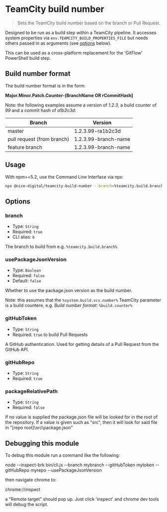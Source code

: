 # TeamCity build number

> Sets the TeamCity build number based on the branch or Pull Request.

Designed to be run as a build step within a TeamCity pipeline. It accesses system properties via `env.TEAMCITY_BUILD_PROPERTIES_FILE` but needs others passed in as arguments (see [options](#options) below).

This can be used as a cross-platform replacement for the 'GitFlow' PowerShell build step.

## Build number format

The build number format is in the form:

**Major.Minor.Patch.Counter-(BranchName OR rCommitHash]**

Note: the following examples assume a version of *1.2.3*, a build counter of *99* and a commit hash of *a1b2c3d*:

| Branch                     | Version              |
| -------------------------- | -------------------- |
| master                     | 1.2.3.99-ra1b2c3d    |
| pull request (from branch) | 1.2.3.99-branch-name |
| feature branch             | 1.2.3.99-branch-name |

## Usage

With npm>=5.2, use the Command Line Interface via npx:

```sh
npx @nice-digital/teamcity-build-number --branch=%teamcity.build.branch% --usePackageJsonVersion=true --gitHubToken=%GITHUB_TOKEN% --gitHubRepo=%system.GitHubOwnerRepo%
```

## Options

### branch

- Type: `String`
- Required: `true`
- CLI alias: `b`

The branch to build from e.g. `%teamcity.build.branch%`

### usePackageJsonVersion

- Type: `Boolean`
- Required: `false`
- Default: `false`

Whether to use the package.json version as the build number.

Note: this assumes that the `%system.build.vcs.number%` TeamCity parameter is a build countere, e.g. *Build number format*:  `%build.counter%`

### gitHubToken

- Type: `String`
- Required: `true` to build Pull Requests

A GitHub authentication. Used for getting details of a Pull Request from the GitHub API.

### gitHubRepo

- Type: `String`
- Required: `true`

### packageRelativePath

- Type: `String`
- Required: `false`

If no value is supplied the package.json file will be looked for in the root of the repository. 
If a value is given such as "src", then it will look for said file in "[repo root]\src\package.json"

## Debugging this module

To debug this module run a command like the following:

node --inspect-brk bin/cli.js --branch mybranch --gitHubToken mytoken --gitHubRepo myrepo --usePackageJsonVersion

then navigate chrome to:

chrome://inspect

a "Remote target" should pop up. Just click 'inspect' and chrome dev tools will debug the script.